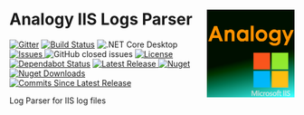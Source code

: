 # Analogy IIS Logs Parser    <img src="./Assets/AnalogyIIS.png" align="right" width="155px" height="155px">

<p align="center">
    
[![Gitter](https://badges.gitter.im/Analogy-LogViewer/community.svg)](https://gitter.im/Analogy-LogViewer/community?utm_source=badge&utm_medium=badge&utm_campaign=pr-badge) 
  [![Build Status](https://dev.azure.com/Analogy-LogViewer/Analogy%20Log%20Viewer/_apis/build/status/Analogy-LogViewer.Analogy.LogViewer.IISLogsProvider?branchName=master)](https://dev.azure.com/Analogy-LogViewer/Analogy%20Log%20Viewer/_build/latest?definitionId=6&branchName=master)  ![.NET Core Desktop](https://github.com/Analogy-LogViewer/Analogy.LogViewer.IISLogsProvider/workflows/.NET%20Core%20Desktop/badge.svg)
<a href="https://github.com/Analogy-LogViewer/Analogy.LogViewer.IISLogsProvider/issues">
    <img src="https://img.shields.io/github/issues/Analogy-LogViewer/Analogy.LogViewer.IISLogsProvider"  alt="Issues" />
</a>
![GitHub closed issues](https://img.shields.io/github/issues-closed-raw/Analogy-LogViewer/Analogy.LogViewer.IISLogsProvider)
<a href="https://github.com/Analogy-LogViewer/Analogy.LogViewer.IISLogsProvider/blob/master/LICENSE.md">
    <img src="https://img.shields.io/github/license/Analogy-LogViewer/Analogy.LogViewer.IISLogsProvider"  alt="License" />
</a>
[![Dependabot Status](https://api.dependabot.com/badges/status?host=github&repo=Analogy-LogViewer/Analogy.LogViewer.IISLogsProvider)](https://dependabot.com)
<a href="https://github.com/Analogy-LogViewer/Analogy.LogViewer.IISLogsProvider/releases">
    <img src="https://img.shields.io/github/v/release/Analogy-LogViewer/Analogy.LogViewer.IISLogsProvider"  alt="Latest Release" />
</a>
[![Nuget](https://img.shields.io/nuget/v/Analogy.LogViewer.IISLogsProvider)](https://www.nuget.org/packages/Analogy.LogViewer.IISLogsProvider/)
[![Nuget Downloads](https://img.shields.io/nuget/dt/Analogy.LogViewer.IISLogsProvider)](https://www.nuget.org/packages/Analogy.LogViewer.IISLogsProvider/)
<a href="https://github.com/Analogy-LogViewer/Analogy.LogViewer.IISLogsProvider/compare/V0.1.0...master">
    <img src="https://img.shields.io/github/commits-since/Analogy-LogViewer/Analogy.LogViewer.IISLogsProvider/latest"  alt="Commits Since Latest Release"/>
</a>
</p>

Log Parser for IIS log files
